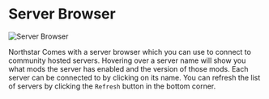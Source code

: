 # Server Browser

![Server Browser](https://user-images.githubusercontent.com/7439692/146625598-67d3b54f-f2b6-4ec9-84e8-294e00b3afcc.jpg)

Northstar Comes with a server browser which you can use to connect to community hosted servers. Hovering over a server name will show you what mods the server has enabled and the version of those mods. Each server can be connected to by clicking on its name. You can refresh the list of servers by clicking the `Refresh` button in the bottom corner.